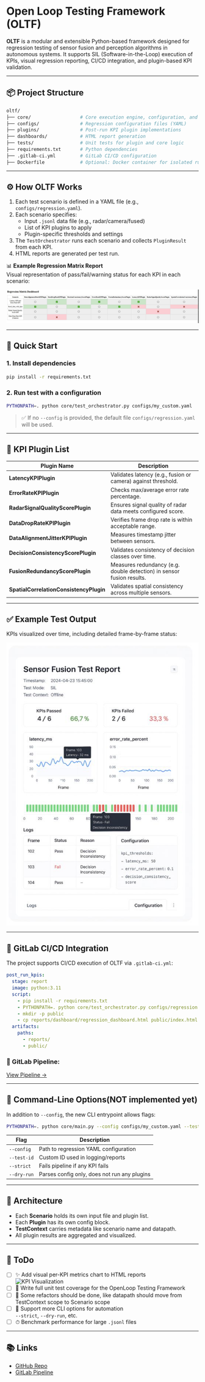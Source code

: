 # Open Loop Testing Framework (OLTF)

**OLTF** is a modular and extensible Python-based framework designed for regression testing of sensor fusion and perception algorithms in autonomous systems. It supports SIL (Software-in-the-Loop) execution of KPIs, visual regression reporting, CI/CD integration, and plugin-based KPI validation.

---

## 📦 Project Structure

```bash
oltf/
├── core/                  # Core execution engine, configuration, and orchestrator
├── configs/               # Regression configuration files (YAML)
├── plugins/               # Post-run KPI plugin implementations
├── dashboards/            # HTML report generation
├── tests/                 # Unit tests for plugin and core logic
├── requirements.txt       # Python dependencies
├── .gitlab-ci.yml         # GitLab CI/CD configuration
├── Dockerfile             # Optional: Docker container for isolated runs
```

---

## ⚙️ How OLTF Works

1. Each test scenario is defined in a YAML file (e.g., `configs/regression.yaml`).
2. Each scenario specifies:
   - Input `.jsonl` data file (e.g., radar/camera/fused)
   - List of KPI plugins to apply
   - Plugin-specific thresholds and settings
3. The `TestOrchestrator` runs each scenario and collects `PluginResult` from each KPI.
4. HTML reports are generated per test run.

📊 **Example Regression Matrix Report**  
Visual representation of pass/fail/warning status for each KPI in each scenario:

![Regression Matrix Report](./reports/RegressionMatrixTestReport.JPG)

---

## 🚀 Quick Start

### 1. Install dependencies

```bash
pip install -r requirements.txt
```

### 2. Run test with a configuration

```bash
PYTHONPATH=. python core/test_orchestrator.py configs/my_custom.yaml
```

> ✅ If no `--config` is provided, the default file `configs/regression.yaml` will be used.

---

## 🧠 KPI Plugin List

| Plugin Name | Description |
|------------|-------------|
| **LatencyKPIPlugin** | Validates latency (e.g., fusion or camera) against threshold. |
| **ErrorRateKPIPlugin** | Checks max/average error rate percentage. |
| **RadarSignalQualityScorePlugin** | Ensures signal quality of radar data meets configured score. |
| **DataDropRateKPIPlugin** | Verifies frame drop rate is within acceptable range. |
| **DataAlignmentJitterKPIPlugin** | Measures timestamp jitter between sensors. |
| **DecisionConsistencyScorePlugin** | Validates consistency of decision classes over time. |
| **FusionRedundancyScorePlugin** | Measures redundancy (e.g. double detection) in sensor fusion results. |
| **SpatialCorrelationConsistencyPlugin** | Validates spatial consistency across multiple sensors. |

---

## ✅ Example Test Output

KPIs visualized over time, including detailed frame-by-frame status:

![Sensor Fusion Test Report](./reports/SensorFusionTestReport.JPG)

---

## 🧪 GitLab CI/CD Integration

The project supports CI/CD execution of OLTF via `.gitlab-ci.yml`:

```yaml
post_run_kpis:
  stage: report
  image: python:3.11
  script:
    - pip install -r requirements.txt
    - PYTHONPATH=. python core/test_orchestrator.py configs/regression.yaml
    - mkdir -p public
    - cp reports/dashboard/regression_dashboard.html public/index.html
  artifacts:
    paths:
      - reports/
      - public/
```

### 🔗 GitLab Pipeline:  
[View Pipeline →](https://gitlab.com/pmatesov/oltf/-/pipelines)

---

## 📌 Command-Line Options(NOT implemented yet)

In addition to `--config`, the new CLI entrypoint allows flags:

```bash
PYTHONPATH=. python core/main.py --config configs/my_custom.yaml --test-id BUILD-1234
```

| Flag | Description |
|------|-------------|
| `--config` | Path to regression YAML configuration |
| `--test-id` | Custom ID used in logging/reports |
| `--strict` | Fails pipeline if any KPI fails |
| `--dry-run` | Parses config only, does not run any plugins |

---

## 🧱 Architecture

- Each **Scenario** holds its own input file and plugin list.
- Each **Plugin** has its own config block.
- **TestContext** carries metadata like scenario name and datapath.
- All plugin results are aggregated and visualized.

---

## 📅 ToDo

- [ ] ✨ Add visual per-KPI metrics chart to HTML reports  
  ![KPI Visualization](./dashboards/SensorFusionTestReport.JPG)
- [ ] 🧪 Write full unit test coverage for the OpenLoop Testing Framework
- [ ] 🔧 Some refactors should be done, like datapath should move from TestContext scope to Scenario scope 
- [ ] 🔧 Support more CLI options for automation  
  `--strict`, `--dry-run`, etc.
- [ ] ⏱ Benchmark performance for large `.jsonl` files

---

## 📚 Links

- [GitHub Repo](https://github.com/pmatesov/oltf)
- [GitLab Pipeline](https://gitlab.com/pmatesov/oltf/-/pipelines)